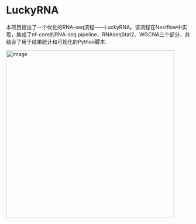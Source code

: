 # LuckyRNA
本项目提出了一个优化的RNA-seq流程——LuckyRNA。该流程在Nextflow中实现，集成了nf-core的RNA-seq pipeline、RNAseqStat2、WGCNA三个部分，并结合了用于结果统计和可视化的Python脚本.

<img width="459" alt="image" src="https://github.com/adealide42ax/LuckyRNA/assets/66205306/7e197d26-0034-4762-b0e4-1d0efc582235">
